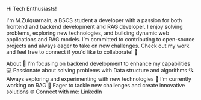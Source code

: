 
Hi Tech Enthusiasts! 

I'm M.Zulquarnain, a BSCS student a developer with a passion for both frontend and backend development and RAG developer. I enjoy solving problems, exploring new technologies, and building dynamic web applications and RAG models. I’m committed to contributing to open-source projects and always eager to take on new challenges. Check out my work and feel free to connect if you'd like to collaborate! 🚀

 About
🌟 I’m focusing on backend development to enhance my capabilities
💻 Passionate about solving problems with Data structure and algorithms
🔍 Always exploring and experimenting with new technologies
🔭 I’m currently working on RAG
🚀 Eager to tackle new challenges and create innovative solutions
🌐 Connect with me: LinkedIn
